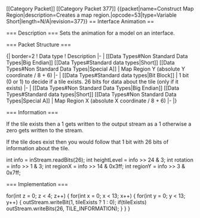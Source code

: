 \[\[Category Packet\]\] \[\[Category Packet 377\]\]
{{packet\|name=Construct Map Region\|description=Creates a map
region.\|opcode=53\|type=Variable Short\|length=N/A\|revision=377}} ==
Interface Animation ==

=== Description === Sets the animation for a model on an interface.

=== Packet Structure ===

{\| border=2 ! Data type ! Description \|- \| \[\[Data Types\#Non
Standard Data Types\|Big Endian\]\] \[\[Data Types\#Standard data
types\|Short\]\] \[\[Data Types\#Non Standard Data Types\|Special A\]\]
\| Map Region Y (absolute Y coordinate / 8 + 6) \|- \| \[\[Data
Types\#Standard data types\|Bit Block\]\] \| 1 bit (0 or 1) to decide if
a tile exists. 26 bits for data about the tile (only if it exists) \|-
\| \[\[Data Types\#Non Standard Data Types\|Big Endian\]\] \[\[Data
Types\#Standard data types\|Short\]\] \[\[Data Types\#Non Standard Data
Types\|Special A\]\] \| Map Region X (absolute X coordinate / 8 + 6) \|-
\|}

=== Information ===

If the tile exists then a 1 gets written to the output stream as a 1
otherwise a zero gets written to the stream.

If the tile does exist then you would follow that 1 bit with 26 bits of
information about the tile.

int info = inStream.readBits(26); int heightLevel = info \>\> 24 & 3;
int rotation = info \>\> 1 & 3; int regionX = info \>\> 14 & 0x3ff; int
regionY = info \>\> 3 & 0x7ff;

=== Implementation ===

for(int z = 0; z \< 4; z++) { for(int x = 0; x \< 13; x++) { for(int y =
0; y \< 13; y++) { outStream.writeBit(1, tileExists ? 1 : 0);
if(tileExists) outStream.writeBits(26, TILE\_INFORMATION); } } }
